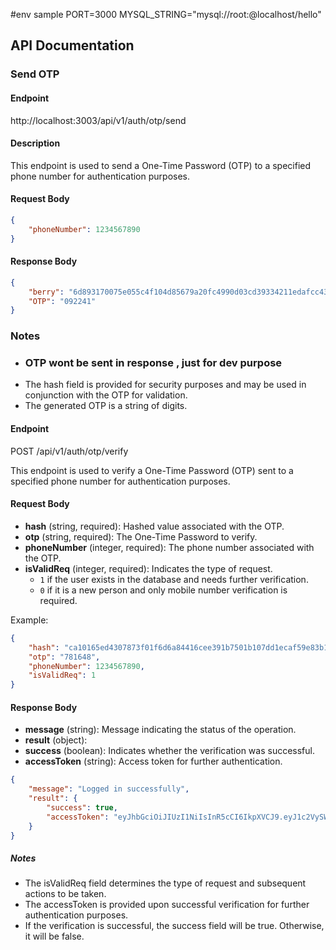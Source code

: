 #env sample
PORT=3000
MYSQL_STRING="mysql://root:@localhost/hello"

## API Documentation

### Send OTP

#### Endpoint

http://localhost:3003/api/v1/auth/otp/send

#### Description

This endpoint is used to send a One-Time Password (OTP) to a specified phone number for authentication purposes.

#### Request Body

```json
{
    "phoneNumber": 1234567890
}

```
#### Response Body

```json
{
    "berry": "6d893170075e055c4f104d85679a20fc4990d03cd39334211edafcc439f22bd3.U2FsdGVkX1/Town/Y+V2jn13Ev5K/8nJIhsPnfdZ6rE=",
    "OTP": "092241"
}

```

### Notes
- ### OTP wont be sent in response , just for dev purpose ###
- The hash field is provided for security purposes and may be used in conjunction with the OTP for validation.
- The generated OTP is a string of digits.

#### Endpoint

POST /api/v1/auth/otp/verify

This endpoint is used to verify a One-Time Password (OTP) sent to a specified phone number for authentication purposes.

#### Request Body

- **hash** (string, required): Hashed value associated with the OTP.
- **otp** (string, required): The One-Time Password to verify.
- **phoneNumber** (integer, required): The phone number associated with the OTP.
- **isValidReq** (integer, required): Indicates the type of request.
  - `1` if the user exists in the database and needs further verification.
  - `0` if it is a new person and only mobile number verification is required.

Example:
```json
{
    "hash": "ca10165ed4307873f01f6d6a84416cee391b7501b107dd1ecaf59e83b155f31f.U2FsdGVkX1/eaOzvBXQ/nHjZcZF1SALAtTYXyE8Q9RE=",
    "otp": "781648",
    "phoneNumber": 1234567890,
    "isValidReq": 1
}
```

#### Response Body

- **message** (string): Message indicating the status of the operation.
- **result** (object):
- **success** (boolean): Indicates whether the verification was successful.
- **accessToken** (string): Access token for further authentication.

```json
{
    "message": "Logged in successfully",
    "result": {
        "success": true,
        "accessToken": "eyJhbGciOiJIUzI1NiIsInR5cCI6IkpXVCJ9.eyJ1c2VySWQiOjEsImlhdCI6MTcwOTI5MTA1NCwiZXhwIjoxNzExODgzMDU0fQ.kePgLXGEe2l37E0qjBYKfXWu0VUh8S1I-E5gL-8M52o"
    }
}
```

##### Notes
- The isValidReq field determines the type of request and subsequent actions to be taken.
- The accessToken is provided upon successful verification for further authentication purposes.
- If the verification is successful, the success field will be true. Otherwise, it will be false.
